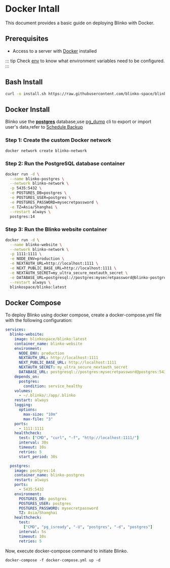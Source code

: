 # Docker Intall
This document provides a basic guide on deploying Blinko with Docker.

## Prerequisites
- Access to a server with [Docker](https://www.docker.com/) installed

::: tip
Check [env](/install/runtime-options.html) to know what environment variables need to be configured.
:::

## Bash Install
```bash
curl -o install.sh https://raw.githubusercontent.com/blinko-space/blinko/main/install.sh && bash install.sh
```



## Docker Install
Blinko use the [**postgres**](https://www.postgresql.org/download/windows/) database,use [pg_dump](https://www.postgresql.org/docs/current/app-pgdump.html) cli to export or import user's data,refer to [Schedule Backup](/advance-settings/schedule-backup.md)


### Step 1: Create the custom Docker network
```bash
docker network create blinko-network
```
### Step 2: Run the PostgreSQL database container
```bash
docker run -d \
  --name blinko-postgres \
  --network blinko-network \
  -p 5435:5432 \
  -e POSTGRES_DB=postgres \
  -e POSTGRES_USER=postgres \
  -e POSTGRES_PASSWORD=mysecretpassword \
  -e TZ=Asia/Shanghai \
  --restart always \
  postgres:14
```
### Step 3: Run the Blinko website container
```bash
docker run -d \
  --name blinko-website \
  --network blinko-network \
  -p 1111:1111 \
  -e NODE_ENV=production \
  -e NEXTAUTH_URL=http://localhost:1111 \
  -e NEXT_PUBLIC_BASE_URL=http://localhost:1111 \
  -e NEXTAUTH_SECRET=my_ultra_secure_nextauth_secret \
  -e DATABASE_URL=postgresql://postgres:mysecretpassword@blinko-postgres:5432/postgres \
  --restart always \
  blinkospace/blinko:latest
```

## Docker Compose
To deploy Blinko using docker compose, create a docker-compose.yml file with the following configuration:

```yml
services:
  blinko-website:
    image: blinkospace/blinko:latest
    container_name: blinko-website
    environment:
      NODE_ENV: production
      NEXTAUTH_URL: http://localhost:1111
      NEXT_PUBLIC_BASE_URL: http://localhost:1111
      NEXTAUTH_SECRET: my_ultra_secure_nextauth_secret
      DATABASE_URL: postgresql://postgres:mysecretpassword@postgres:5432/postgres
    depends_on:
      postgres:
        condition: service_healthy
    volumes:
      - ~/.blinko/:/app/.blinko
    restart: always
    logging:
      options:
        max-size: "10m"
        max-file: "3"
    ports:
      - 1111:1111
    healthcheck:
      test: ["CMD", "curl", "-f", "http://localhost:1111/"]
      interval: 30s 
      timeout: 10s   
      retries: 5     
      start_period: 30s 

  postgres:
    image: postgres:14
    container_name: blinko-postgres
    restart: always
    ports:
      - 5435:5432
    environment:
      POSTGRES_DB: postgres
      POSTGRES_USER: postgres
      POSTGRES_PASSWORD: mysecretpassword
      TZ: Asia/Shanghai
    healthcheck:
      test:
        ["CMD", "pg_isready", "-U", "postgres", "-d", "postgres"]
      interval: 5s
      timeout: 10s
      retries: 5
```

Now, execute docker-compose command to initiate Blinko. 
```base
docker-compose -f docker-compose.yml up -d
```
